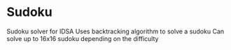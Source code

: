 # Sudoku
Sudoku solver for IDSA
Uses backtracking algorithm to solve a sudoku
Can solve up to 16x16 sudoku depending on the difficulty
